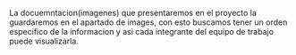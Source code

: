 La docuemntacion(imagenes) que presentaremos en el proyecto la guardaremos en el apartado de images, con esto buscamos tener un orden especifico de la informacion y asi cada integrante del equipo de trabajo puede visualizarla. 
